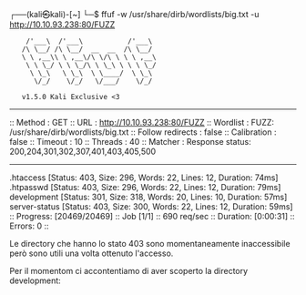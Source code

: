┌──(kali㉿kali)-[~]
└─$ ffuf -w /usr/share/dirb/wordlists/big.txt  -u http://10.10.93.238:80/FUZZ

        /'___\  /'___\           /'___\       
       /\ \__/ /\ \__/  __  __  /\ \__/       
       \ \ ,__\\ \ ,__\/\ \/\ \ \ \ ,__\      
        \ \ \_/ \ \ \_/\ \ \_\ \ \ \ \_/      
         \ \_\   \ \_\  \ \____/  \ \_\       
          \/_/    \/_/   \/___/    \/_/       

       v1.5.0 Kali Exclusive <3
________________________________________________

 :: Method           : GET
 :: URL              : http://10.10.93.238:80/FUZZ
 :: Wordlist         : FUZZ: /usr/share/dirb/wordlists/big.txt
 :: Follow redirects : false
 :: Calibration      : false
 :: Timeout          : 10
 :: Threads          : 40
 :: Matcher          : Response status: 200,204,301,302,307,401,403,405,500
________________________________________________

.htaccess               [Status: 403, Size: 296, Words: 22, Lines: 12, Duration: 74ms]
.htpasswd               [Status: 403, Size: 296, Words: 22, Lines: 12, Duration: 79ms]
development             [Status: 301, Size: 318, Words: 20, Lines: 10, Duration: 57ms]
server-status           [Status: 403, Size: 300, Words: 22, Lines: 12, Duration: 59ms]
:: Progress: [20469/20469] :: Job [1/1] :: 690 req/sec :: Duration: [0:00:31] :: Errors: 0 ::

Le directory che hanno lo stato 403 sono momentaneamente inaccessibile però sono utili una volta ottenuto l'accesso.

Per il momentom ci accontentiamo di aver scoperto la directory development:

